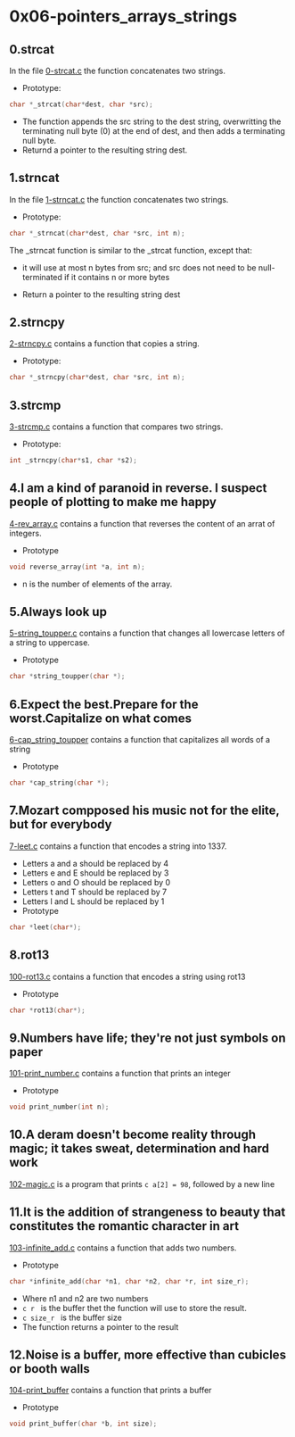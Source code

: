 # **0x06-pointers_arrays_strings**
## **0.strcat**
In the file [0-strcat.c](https://github.com/ra-y-oo/alx-low_level_programming/blob/main/0x06-pointers_arrays_strings/0-strcat.c) the function concatenates two strings.
* Prototype:
 ```c
char *_strcat(char*dest, char *src);
```
* The function appends the src string to the dest string, overwritting the terminating null byte (0) at the end of dest, and then adds a terminating null byte.
* Returnd a pointer to the resulting string dest.
## **1.strncat**
In the file [1-strncat.c](https://github.com/ra-y-oo/alx-low_level_programming/blob/main/0x06-pointers_arrays_strings/1-strncat.c) the function concatenates two strings.
* Prototype:
 ```c
char *_strncat(char*dest, char *src, int n);
```
The _strncat function is similar to the _strcat function, except that:
- it will use at most n bytes from src; and src does not need to be null-terminated if it contains n or more bytes
* Return a pointer to the resulting string dest
## **2.strncpy**
[2-strncpy.c](https://github.com/ra-y-oo/alx-low_level_programming/blob/main/0x06-pointers_arrays_strings/2-strncpy.c) contains a function that copies a string.
* Prototype:
```c
char *_strncpy(char*dest, char *src, int n);
```
## **3.strcmp**
[3-strcmp.c](https://github.com/ra-y-oo/alx-low_level_programming/blob/main/0x06-pointers_arrays_strings/3-strcmp.c) contains a function that compares two strings.
* Prototype:
```c
int _strncpy(char*s1, char *s2);
```
## **4.I am a kind of paranoid in reverse. I suspect people of plotting to make me happy**
[4-rev_array.c](https://github.com/ra-y-oo/alx-low_level_programming/blob/main/0x06-pointers_arrays_strings/4-rev_array.c) contains a function that reverses the content of an arrat of integers.
* Prototype 
```c
void reverse_array(int *a, int n);
```
* n is the number of elements of the array.
## **5.Always look up**
[5-string_toupper.c](https://github.com/ra-y-oo/alx-low_level_programming/blob/main/0x06-pointers_arrays_strings/5-string_toupper.c) contains a function that changes all lowercase letters of a string to uppercase.
* Prototype 
```c
char *string_toupper(char *);
```
## **6.Expect the best.Prepare for the worst.Capitalize on what comes**
[6-cap_string_toupper](https://github.com/ra-y-oo/alx-low_level_programming/blob/main/0x06-pointers_arrays_strings/6-cap_string.c) contains a function that capitalizes all words of a string
* Prototype 
```c 
char *cap_string(char *);
```
## **7.Mozart compposed his music not for the elite, but for everybody** 
[7-leet.c](https://github.com/ra-y-oo/alx-low_level_programming/blob/main/0x06-pointers_arrays_strings/7-leet.c) contains a function that encodes a string into 1337.
* Letters a and a should be replaced by 4
* Letters e and E should be replaced by 3
* Letters o and O should be replaced by 0
* Letters t and T should be replaced by 7
* Letters l and L should be replaced by 1
* Prototype 
```c
char *leet(char*);
```
## **8.rot13**
[100-rot13.c](https://github.com/ra-y-oo/alx-low_level_programming/blob/main/0x06-pointers_arrays_strings/100-rot13.c) contains a function that encodes a string using rot13
* Prototype 
```c
char *rot13(char*);
```
## **9.Numbers have life; they're not just symbols on paper**
[101-print_number.c](https://github.com/ra-y-oo/alx-low_level_programming/blob/main/0x06-pointers_arrays_strings/101-print_number.c) contains a function that prints an integer
* Prototype
```c
void print_number(int n);
```
## **10.A deram doesn't become reality through magic; it takes sweat, determination and hard work**
[102-magic.c](https://github.com/ra-y-oo/alx-low_level_programming/blob/main/0x06-pointers_arrays_strings/102-magic.c) is a program that prints ```c a[2] = 98```, followed by a new line

## **11.It is the addition of strangeness to beauty that constitutes the romantic character in art**
[103-infinite_add.c](https://github.com/ra-y-oo/alx-low_level_programming/blob/main/0x06-pointers_arrays_strings/103-infinite_add.c) contains a function that adds two numbers.
* Prototype
```c
char *infinite_add(char *n1, char *n2, char *r, int size_r);
```
* Where n1 and n2 are two numbers
* ```c r ``` is the buffer thet the function will use to store the result.
* ```c size_r ``` is the buffer size
* The function returns a pointer to the result
## **12.Noise is a buffer, more effective than cubicles or booth walls**
[104-print_buffer](https://github.com/ra-y-oo/alx-low_level_programming/blob/main/0x06-pointers_arrays_strings/104-print_buffer.c) contains a function that prints a buffer
* Prototype
```c
void print_buffer(char *b, int size);
```


